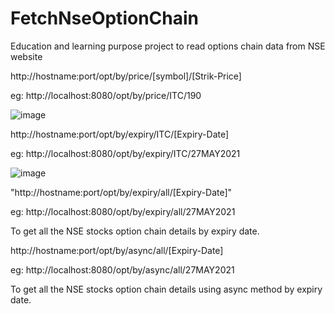 # FetchNseOptionChain
Education and learning purpose project to read options chain data from NSE website

http://hostname:port/opt/by/price/[symbol]/[Strik-Price]
  
  eg: http://localhost:8080/opt/by/price/ITC/190
  
  ![image](https://user-images.githubusercontent.com/19818842/119996360-4d992000-bfec-11eb-9bf0-56ca461501c2.png)
  
http://hostname:port/opt/by/expiry/ITC/[Expiry-Date]
  
  eg: http://localhost:8080/opt/by/expiry/ITC/27MAY2021

  ![image](https://user-images.githubusercontent.com/19818842/119996729-a7014f00-bfec-11eb-91cd-61d623659984.png)
  
"http://hostname:port/opt/by/expiry/all/[Expiry-Date]"
  
  eg: http://localhost:8080/opt/by/expiry/all/27MAY2021
  
  To get all the NSE stocks option chain details by expiry date.

http://hostname:port/opt/by/async/all/[Expiry-Date]
  
  eg: http://localhost:8080/opt/by/async/all/27MAY2021
  
  To get all the NSE stocks option chain details using async method by expiry date.
